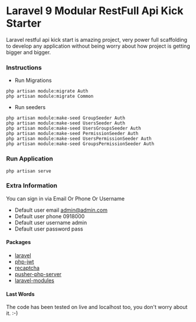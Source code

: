 # Laravel 9 Modular RestFull Api Kick Starter

Laravel restful api kick start is amazing  project, very power full  scaffolding to develop any application without being worry about how project is getting bigger and bigger. 

### Instructions

- Run Migrations

```
php artisan module:migrate Auth
php artisan module:migrate Common
```

- Run seeders

```
php artisan module:make-seed GroupSeeder Auth
php artisan module:make-seed UsersSeeder Auth
php artisan module:make-seed UsersGroupsSeeder Auth
php artisan module:make-seed PermissionSeeder Auth
php artisan module:make-seed UsersPermissionSeeder Auth
php artisan module:make-seed GroupsPermissionSeeder Auth
```



### Run Application

```
php artisan serve

```

### Extra Information

You can sign in via Email Or Phone Or Username </br>

- Default user email admin@admin.com
- Default user phone 0918000
- Default user username admin
- Default user password pass


#### Packages

- [laravel](https://laravel.com/)
- [php-jwt](https://github.com/firebase/php-jwt)
- [recaptcha](https://github.com/google/recaptcha)
- [pusher-php-server](https://github.com/pusher/pusher-http-php)
- [laravel-modules](https://github.com/nWidart/laravel-modules)

#### Last Words

The code has been tested on live and localhost too, you don't worry about it. :-)

